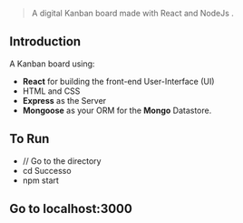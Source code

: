 
> A digital Kanban board made with React and NodeJs .

## Introduction
A Kanban board using:
- **React** for building the front-end User-Interface (UI)
- HTML and CSS 
- **Express** as the Server
- **Mongoose** as your ORM for the **Mongo** Datastore.

## To Run 
- // Go to the directory 
- cd Successo
- npm start


## Go to localhost:3000 

